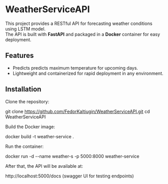 # WeatherServiceAPI

This project provides a RESTful API for forecasting weather conditions using LSTM model.  
The API is built with **FastAPI** and packaged in a **Docker** container for easy deployment.

## Features

- Predicts predicts maximum temperature for upcoming days.
- Lightweight and containerized for rapid deployment in any environment.

## Installation

Clone the repository:

git clone https://github.com/FedorKaltiugin/WeatherServiceAPI.git
cd WeatherServiceAPI

Build the Docker image:

docker build -t weather-service .

Run the container:

docker run -d --name weather-s -p 5000:8000 weather-service

After that, the API will be available at:

http://localhost:5000/docs (swagger UI for testing endpoints)
